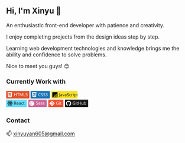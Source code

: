 ## Hi, I'm Xinyu :whale2:

An enthusiastic front-end developer with patience and creativity.  
  
I enjoy completing projects from the design ideas step by step.  
  
Learning web development technologies and knowledge brings me the ability and confidence to solve problems.

Nice to meet you guys! :blush:  


### Currently Work with

<img src="https://raw.githubusercontent.com/xinyu605/xinyu605/782419ea4c67a0707a9727bd1262a52e8eb91dbd/icons/HTML5.svg" height="20">  <img src="https://raw.githubusercontent.com/xinyu605/xinyu605/782419ea4c67a0707a9727bd1262a52e8eb91dbd/icons/CSS3.svg" height="20">  <img src="https://raw.githubusercontent.com/xinyu605/xinyu605/d4aa30d521a33d945a3d5d71aae411d4d5c8d070/icons/JavaScript.svg" height="20">  
<img src="https://raw.githubusercontent.com/xinyu605/xinyu605/d4aa30d521a33d945a3d5d71aae411d4d5c8d070/icons/React.svg" height="20">  <img src="https://raw.githubusercontent.com/xinyu605/xinyu605/d4aa30d521a33d945a3d5d71aae411d4d5c8d070/icons/Sass.svg" height="20">
<img src="https://raw.githubusercontent.com/xinyu605/xinyu605/d4aa30d521a33d945a3d5d71aae411d4d5c8d070/icons/Git.svg" height="20">  <img src="https://raw.githubusercontent.com/xinyu605/xinyu605/d4aa30d521a33d945a3d5d71aae411d4d5c8d070/icons/GitHub.svg" height="20">

### Contact
:mailbox: xinyuyan605@gmail.com
